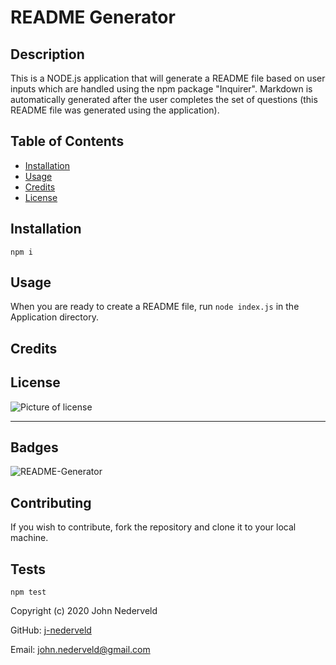 
  # README Generator

## Description 

This is a NODE.js application that will generate a README file based on user inputs which are handled using the npm package "Inquirer". Markdown is automatically generated after the user completes the set of questions (this README file was generated using the application).

## Table of Contents

* [Installation](#installation)
* [Usage](#usage)
* [Credits](#credits)
* [License](#license)


## Installation
`
npm i
`
## Usage 

When you are ready to create a README file, run `node index.js` in the Application directory.

## Credits



## License

 ![Picture of license](https://img.shields.io/badge/license-MIT-blue.svg)

---

## Badges

![README-Generator](https://img.shields.io/github/languages/top/j-nederveld/README-Generator)

## Contributing

If you wish to contribute, fork the repository and clone it to your local machine.

## Tests
`
npm test
`


Copyright (c) 2020 John Nederveld

GitHub: [j-nederveld](https://github.com/j-nederveld)

Email: john.nederveld@gmail.com
